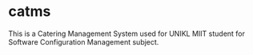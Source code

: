 # catms
This is a Catering Management System used for UNIKL MIIT student for Software Configuration Management subject.
